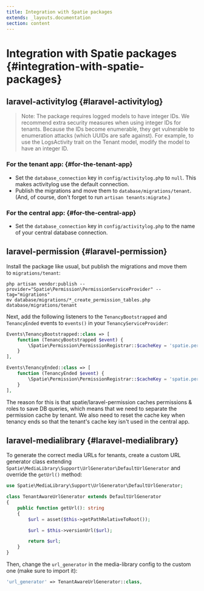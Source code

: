 ```yaml
---
title: Integration with Spatie packages
extends: _layouts.documentation
section: content
---
```


# Integration with Spatie packages {#integration-with-spatie-packages}

## **laravel-activitylog** {#laravel-activitylog}

> Note: The package requires logged models to have integer IDs. We recommend extra security measures when using integer IDs for tenants. Because the IDs become enumerable, they get vulnerable to enumeration attacks (which UUIDs are safe against).
> For example, to use the LogsActivity trait on the Tenant model, modify the model to have an integer ID.

### For the tenant app: {#for-the-tenant-app}

- Set the `database_connection` key in `config/activitylog.php` to `null`. This makes activitylog use the default connection.
- Publish the migrations and move them to `database/migrations/tenant`. (And, of course, don't forget to run `artisan tenants:migrate`.)

### For the central app: {#for-the-central-app}

- Set the `database_connection` key in `config/activitylog.php` to the name of your central database connection.

## **laravel-permission** {#laravel-permission}

Install the package like usual, but publish the migrations and move them to `migrations/tenant`:

```
php artisan vendor:publish --provider="Spatie\Permission\PermissionServiceProvider" --tag="migrations"
mv database/migrations/*_create_permission_tables.php database/migrations/tenant
```

Next, add the following listeners to the `TenancyBootstrapped` and `TenancyEnded` events to `events()` in your `TenancyServiceProvider`:

```php
Events\TenancyBootstrapped::class => [
    function (TenancyBootstrapped $event) {
        \Spatie\Permission\PermissionRegistrar::$cacheKey = 'spatie.permission.cache.tenant.' . $event->tenancy->tenant->id;
    }
],

Events\TenancyEnded::class => [
    function (TenancyEnded $event) {
        \Spatie\Permission\PermissionRegistrar::$cacheKey = 'spatie.permission.cache';
    }
],
```

The reason for this is that spatie/laravel-permission caches permissions & roles to save DB queries, which means that we need to separate the permission cache by tenant. We also need to reset the cache key when tenancy ends so that the tenant's cache key isn't used in the central app.

## **laravel-medialibrary** {#laravel-medialibrary}

To generate the correct media URLs for tenants, create a custom URL generator class extending `Spatie\MediaLibrary\Support\UrlGenerator\DefaultUrlGenerator` and override the `getUrl()` method:

```php
use Spatie\MediaLibrary\Support\UrlGenerator\DefaultUrlGenerator;

class TenantAwareUrlGenerator extends DefaultUrlGenerator
{
    public function getUrl(): string
    {
        $url = asset($this->getPathRelativeToRoot());

        $url = $this->versionUrl($url);

        return $url;
    }
}
```

Then, change the `url_generator` in the media-library config to the custom one (make sure to import it):

```php
'url_generator' => TenantAwareUrlGenerator::class,
```
